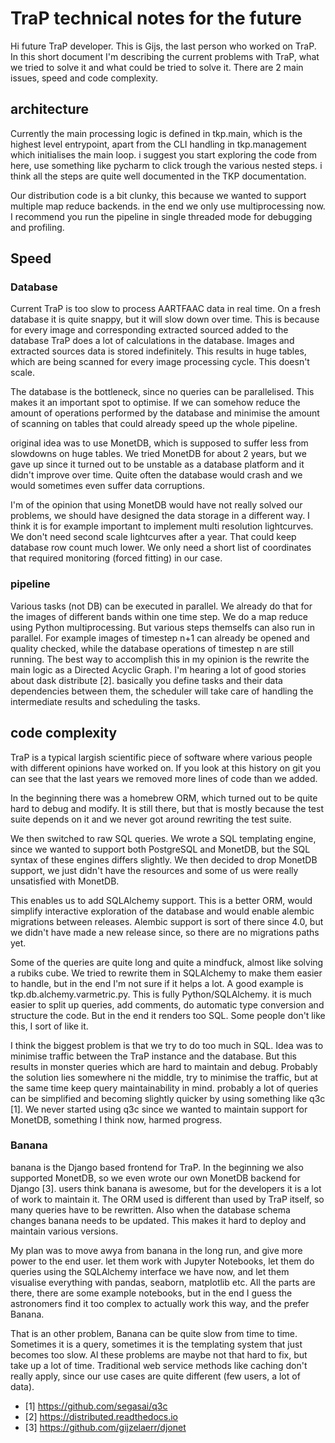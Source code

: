 

TraP technical notes for the future
===================================

Hi future TraP developer. This is Gijs, the last person who worked on TraP.
In this short document I'm describing the current problems with TraP, what we 
tried to solve it and what could be tried to solve it. There are 2 main issues,
speed and code complexity.

architecture
------------

Currently the main processing logic is defined in tkp.main, which is the 
highest level entrypoint, apart from the CLI handling in tkp.management which
initialises the main loop. i suggest you start exploring the code from here,
use something like pycharm to click trough the various nested steps. i think
all the steps are quite well documented in the TKP documentation.
 
Our distribution code is a bit clunky, this because we wanted to support
multiple map reduce backends. in the end we only use multiprocessing now.
I recommend you run the pipeline in single threaded mode for debugging
and profiling.

Speed
-----

### Database


Current TraP is too slow to process AARTFAAC data in real time. On a fresh
database it is quite snappy, but it will slow down over time. This is because
for every image and corresponding extracted sourced added to the database
TraP does a lot of calculations in the database. Images and extracted sources
data is stored indefinitely. This results in huge tables, which are being
scanned for every image processing cycle. This doesn't scale.

 
The database is the bottleneck, since no queries can be parallelised. This
makes it an important spot to optimise. If we can somehow reduce the amount of
operations performed by the database and minimise the amount of scanning on
tables that could already speed up the whole pipeline.

original idea was to use MonetDB, which is supposed to suffer less from 
slowdowns on huge tables. We tried MonetDB for about 2 years, but we gave up
since it turned out to be unstable as a database platform and it didn't improve
over time. Quite often the database would crash and we would sometimes even suffer
data corruptions.

I'm of the opinion that using MonetDB would have not really solved our problems,
we should have designed the data storage in a different way. I think it is for
example important to implement multi resolution lightcurves. We don't need
second scale lightcurves after a year. That could keep database row count much
lower. We only need a short list of coordinates that required monitoring
(forced fitting) in our case.

### pipeline

Various tasks (not DB) can be executed in parallel. We already do that for
the images of different bands within one time step. We do a map reduce using
Python multiprocessing. But various steps themselfs can also run in parallel.
For example images of timestep n+1 can already be opened and quality checked,
while the database operations of timestep n are still running. The best
way to accomplish this in my opinion is the rewrite the main logic as a
Directed Acyclic Graph. I'm hearing a lot of good stories about dask
distribute [2]. basically you define tasks and their data dependencies between
them, the scheduler will take care of handling the intermediate results and
scheduling the tasks. 

code complexity
---------------

TraP is a typical largish scientific piece of software where various people
with different opinions have worked on. If you look at this history on git
you can see that the last years we removed more lines of code than we added.

In the beginning there was a homebrew ORM, which turned out to be quite hard
to debug and modify. It is still there, but that is mostly because the test
suite depends on it and we never got around rewriting the test suite.

We then switched to raw SQL queries. We wrote a SQL templating engine, since 
we wanted to support both PostgreSQL and MonetDB, but the SQL syntax of these
engines differs slightly. We then decided to drop MonetDB support, we just 
didn't have the resources and some of us were really unsatisfied with MonetDB.

This enables us to add SQLAlchemy support. This is a better ORM, would simplify
interactive exploration of the database and would enable alembic migrations
between releases. Alembic support is sort of there since 4.0, but we didn't
have made a new release since, so there are no migrations paths yet.

Some of the queries are quite long and quite a mindfuck, almost like solving
a rubiks cube. We tried to rewrite them in SQLAlchemy to make them easier to
handle, but in the end I'm not sure if it helps a lot. A good example is
tkp.db.alchemy.varmetric.py. This is fully Python/SQLAlchemy. it is much
easier to split up queries, add comments, do automatic type conversion and
structure the code. But in the end it renders too SQL. Some people don't like
this, I sort of like it.

I think the biggest problem is that we try to do too much in SQL. Idea was to
minimise traffic between the TraP instance and the database. But this results
in monster queries which are hard to maintain and debug. Probably the solution
lies somewhere ni the middle, try to minimise the traffic, but at the same time
keep query maintainability in mind. probably a lot of queries can be simplified
and becoming slightly quicker by using something like q3c [1]. We never started
using q3c since we wanted to maintain support for MonetDB, something I think
now, harmed progress.


### Banana

banana is the Django based frontend for TraP. In the beginning we also
supported MonetDB, so we even wrote our own MonetDB backend for Django [3].
users think banana is awesome, but for the developers it is a lot of work
to maintain it. The ORM used is different than used by TraP itself, so many
queries have to be rewritten. Also when the database schema changes banana
needs to be updated. This makes it hard to deploy and maintain various versions.

My plan was to move awya from banana in the long run, and give more power to
the end user. let them work with Jupyter Notebooks, let them do queries using
the SQLAlchemy interface we have now, and let them visualise everything with
pandas, seaborn, matplotlib etc. All the parts are there, there are some
example notebooks, but in the end I guess the astronomers find it too complex
to actually work this way, and the prefer Banana.

That is an other problem, Banana can be quite slow from time to time. Sometimes
it is a query, sometimes it is the templating system that just becomes too slow.
Al these problems are maybe not that hard to fix, but take up a lot of time.
Traditional web service methods like caching don't really apply, since our use
cases are quite different (few users, a lot of data). 



 * [1] https://github.com/segasai/q3c
 * [2] https://distributed.readthedocs.io
 * [3] https://github.com/gijzelaerr/djonet